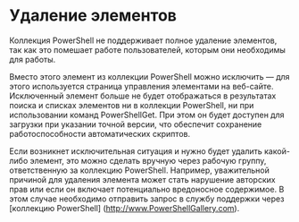 # Удаление элементов

Коллекция PowerShell не поддерживает полное удаление элементов, так как это помешает работе пользователей, которым они необходимы для работы.

Вместо этого элемент из коллекции PowerShell можно исключить — для этого используется страница управления элементами на веб-сайте. Исключенный элемент больше не будет отображаться в результатах поиска и списках элементов ни в коллекции PowerShell, ни при использовании команд PowerShellGet. При этом он будет доступен для загрузки при указании точной версии, что обеспечит сохранение работоспособности автоматических скриптов.

Если возникнет исключительная ситуация и нужно будет удалить какой-либо элемент, это можно сделать вручную через рабочую группу, ответственную за коллекцию PowerShell. Например, уважительной причиной для удаления элемента может стать нарушение авторских прав или если он включает потенциально вредоносное содержимое. В этом случае необходимо отправить запрос в службу поддержки через [коллекцию PowerShell] (http://www.PowerShellGallery.com).

<!--HONumber=Aug16_HO3-->


